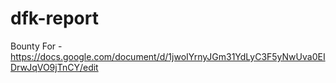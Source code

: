 # dfk-report
Bounty For - https://docs.google.com/document/d/1jwoIYrnyJGm31YdLyC3F5yNwUva0EIDrwJqVO9jTnCY/edit
